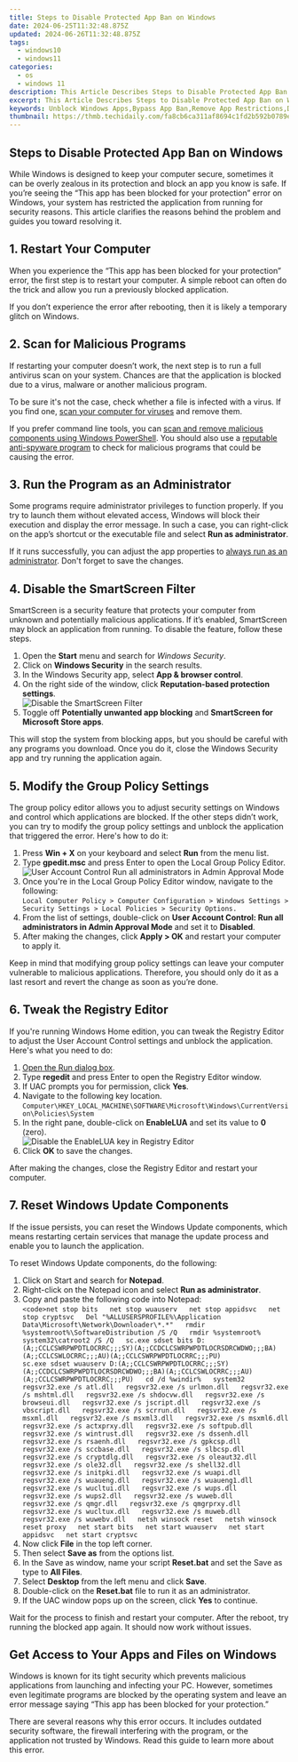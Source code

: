 ```yaml
---
title: Steps to Disable Protected App Ban on Windows
date: 2024-06-25T11:32:48.875Z
updated: 2024-06-26T11:32:48.875Z
tags:
  - windows10
  - windows11
categories:
  - os
  - windows 11
description: This Article Describes Steps to Disable Protected App Ban on Windows
excerpt: This Article Describes Steps to Disable Protected App Ban on Windows
keywords: Unblock Windows Apps,Bypass App Ban,Remove App Restrictions,Disable Windows Ban,Lift App Block,Eliminate App Lockdown,Ease App Ban Removal
thumbnail: https://thmb.techidaily.com/fa8cb6ca311af8694c1fd2b592b0789e69f6337924778efc705315343e4f909c.jpg
---
```


## Steps to Disable Protected App Ban on Windows

 While Windows is designed to keep your computer secure, sometimes it can be overly zealous in its protection and block an app you know is safe. If you’re seeing the “This app has been blocked for your protection” error on Windows, your system has restricted the application from running for security reasons. This article clarifies the reasons behind the problem and guides you toward resolving it.

## 1\. Restart Your Computer

 When you experience the “This app has been blocked for your protection” error, the first step is to restart your computer. A simple reboot can often do the trick and allow you run a previously blocked application.

 If you don’t experience the error after rebooting, then it is likely a temporary glitch on Windows.

## 2\. Scan for Malicious Programs

 If restarting your computer doesn’t work, the next step is to run a full antivirus scan on your system. Chances are that the application is blocked due to a virus, malware or another malicious program.

 To be sure it's not the case, check whether a file is infected with a virus. If you find one, [scan your computer for viruses](https://www.makeuseof.com/scan-for-viruses-without-buying-antivirus-software/) and remove them.

 If you prefer command line tools, you can [scan and remove malicious components using Windows PowerShell](https://www.makeuseof.com/how-to-use-powershell-to-scan-windows-10-for-malware/). You should also use a [reputable anti-spyware program](https://www.makeuseof.com/windows-11-antivirus-apps/) to check for malicious programs that could be causing the error.

## 3\. Run the Program as an Administrator

 Some programs require administrator privileges to function properly. If you try to launch them without elevated access, Windows will block their execution and display the error message. In such a case, you can right-click on the app’s shortcut or the executable file and select **Run as administrator**.

 If it runs successfully, you can adjust the app properties to [always run as an administrator](https://www.makeuseof.com/tag/always-run-apps-administrator-windows/). Don't forget to save the changes.

## 4\. Disable the SmartScreen Filter

 SmartScreen is a security feature that protects your computer from unknown and potentially malicious applications. If it’s enabled, SmartScreen may block an application from running. To disable the feature, follow these steps.

1. Open the **Start** menu and search for _Windows Security_.
2. Click on **Windows Security** in the search results.
3. In the Windows Security app, select **App & browser control**.
4. On the right side of the window, click **Reputation-based protection settings**.  
![Disable the SmartScreen Filter](https://static1.makeuseofimages.com/wordpress/wp-content/uploads/2023/05/disable-the-smartscreen-filter.jpg)
5. Toggle off **Potentially unwanted app blocking** and **SmartScreen for Microsoft Store apps**.

 This will stop the system from blocking apps, but you should be careful with any programs you download. Once you do it, close the Windows Security app and try running the application again.

## 5\. Modify the Group Policy Settings

 The group policy editor allows you to adjust security settings on Windows and control which applications are blocked. If the other steps didn’t work, you can try to modify the group policy settings and unblock the application that triggered the error. Here's how to do it:

1. Press **Win + X** on your keyboard and select **Run** from the menu list.
2. Type **gpedit.msc** and press Enter to open the Local Group Policy Editor.  
![User Account Control Run all administrators in Admin Approval Mode](https://static1.makeuseofimages.com/wordpress/wp-content/uploads/2023/05/user-account-control-run-all-administrators-in-admin-approval-mode.jpg)
3. Once you're in the Local Group Policy Editor window, navigate to the following:  
`Local Computer Policy > Computer Configuration > Windows Settings > Security Settings > Local Policies > Security Options.`
4. From the list of settings, double-click on **User Account Control: Run all administrators in Admin Approval Mode** and set it to **Disabled**.
5. After making the changes, click **Apply > OK** and restart your computer to apply it.

 Keep in mind that modifying group policy settings can leave your computer vulnerable to malicious applications. Therefore, you should only do it as a last resort and revert the change as soon as you’re done.

## 6\. Tweak the Registry Editor

 If you're running Windows Home edition, you can tweak the Registry Editor to adjust the User Account Control settings and unblock the application. Here's what you need to do:

1. [Open the Run dialog box](https://www.makeuseof.com/windows-open-run-command-dialog-box/).
2. Type **regedit** and press Enter to open the Registry Editor window.
3. If UAC prompts you for permission, click **Yes**.
4. Navigate to the following key location.  
`Computer\HKEY_LOCAL_MACHINE\SOFTWARE\Microsoft\Windows\CurrentVersion\Policies\System`
5. In the right pane, double-click on **EnableLUA** and set its value to **0** (zero).  
![Disable the EnableLUA key in Registry Editor](https://static1.makeuseofimages.com/wordpress/wp-content/uploads/2023/05/disable-the-enablelua-key-in-registry-editor.jpg)
6. Click **OK** to save the changes.

 After making the changes, close the Registry Editor and restart your computer.

## 7\. Reset Windows Update Components

 If the issue persists, you can reset the Windows Update components, which means restarting certain services that manage the update process and enable you to launch the application.

 To reset Windows Update components, do the following:

1. Click on Start and search for **Notepad**.
2. Right-click on the Notepad icon and select **Run as administrator**.
3. Copy and paste the following code into Notepad:  
`<code>net stop bits  
net stop wuauserv  
net stop appidsvc  
net stop cryptsvc  
Del "%ALLUSERSPROFILE%\Application Data\Microsoft\Network\Downloader\*.*"  
rmdir %systemroot%\SoftwareDistribution /S /Q  
rmdir %systemroot%  
system32\catroot2 /S /Q  
sc.exe sdset bits D:(A;;CCLCSWRPWPDTLOCRRC;;;SY)(A;;CCDCLCSWRPWPDTLOCRSDRCWDWO;;;BA)(A;;CCLCSWLOCRRC;;;AU)(A;;CCLCSWRPWPDTLOCRRC;;;PU)  
sc.exe sdset wuauserv D:(A;;CCLCSWRPWPDTLOCRRC;;;SY)(A;;CCDCLCSWRPWPDTLOCRSDRCWDWO;;;BA)(A;;CCLCSWLOCRRC;;;AU)(A;;CCLCSWRPWPDTLOCRRC;;;PU)  
cd /d %windir%  
system32  
regsvr32.exe /s atl.dll  
regsvr32.exe /s urlmon.dll  
regsvr32.exe /s mshtml.dll  
regsvr32.exe /s shdocvw.dll  
regsvr32.exe /s browseui.dll  
regsvr32.exe /s jscript.dll  
regsvr32.exe /s vbscript.dll  
regsvr32.exe /s scrrun.dll  
regsvr32.exe /s msxml.dll  
regsvr32.exe /s msxml3.dll  
regsvr32.exe /s msxml6.dll  
regsvr32.exe /s actxprxy.dll  
regsvr32.exe /s softpub.dll  
regsvr32.exe /s wintrust.dll  
regsvr32.exe /s dssenh.dll  
regsvr32.exe /s rsaenh.dll  
regsvr32.exe /s gpkcsp.dll  
regsvr32.exe /s sccbase.dll  
regsvr32.exe /s slbcsp.dll  
regsvr32.exe /s cryptdlg.dll  
regsvr32.exe /s oleaut32.dll  
regsvr32.exe /s ole32.dll  
regsvr32.exe /s shell32.dll  
regsvr32.exe /s initpki.dll  
regsvr32.exe /s wuapi.dll  
regsvr32.exe /s wuaueng.dll  
regsvr32.exe /s wuaueng1.dll  
regsvr32.exe /s wucltui.dll  
regsvr32.exe /s wups.dll  
regsvr32.exe /s wups2.dll  
regsvr32.exe /s wuweb.dll  
regsvr32.exe /s qmgr.dll  
regsvr32.exe /s qmgrprxy.dll  
regsvr32.exe /s wucltux.dll  
regsvr32.exe /s muweb.dll  
regsvr32.exe /s wuwebv.dll  
netsh winsock reset  
netsh winsock reset proxy  
net start bits  
net start wuauserv  
net start appidsvc  
net start cryptsvc`
4. Now click **File** in the top left corner.
5. Then select **Save as** from the options list.
6. In the Save as window, name your script **Reset.bat** and set the Save as type to **All Files**.
7. Select **Desktop** from the left menu and click **Save**.
8. Double-click on the **Reset.bat** file to run it as an administrator.
9. If the UAC window pops up on the screen, click **Yes** to continue.

 Wait for the process to finish and restart your computer. After the reboot, try running the blocked app again. It should now work without issues.

## Get Access to Your Apps and Files on Windows

 Windows is known for its tight security which prevents malicious applications from launching and infecting your PC. However, sometimes even legitimate programs are blocked by the operating system and leave an error message saying “This app has been blocked for your protection.”

 There are several reasons why this error occurs. It includes outdated security software, the firewall interfering with the program, or the application not trusted by Windows. Read this guide to learn more about this error.



<ins class="adsbygoogle"
      style="display:block"
      data-ad-client="ca-pub-7571918770474297"
      data-ad-slot="8358498916"
      data-ad-format="auto"
      data-full-width-responsive="true"></ins>